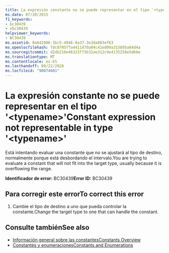 ```yaml
---
title: La expresión constante no se puede representar en el tipo '<typename>'
ms.date: 07/20/2015
f1_keywords:
- bc30439
- vbc30439
helpviewer_keywords:
- BC30439
ms.assetid: 0a842906-3bc5-4946-8a37-3e3da883ef63
ms.openlocfilehash: fdc8705ffa4411470a04c41ed09a315895a84d4a
ms.sourcegitcommit: d2db216e46323f73b32ae312c9e4135258e5d68e
ms.translationtype: MT
ms.contentlocale: es-ES
ms.lasthandoff: 09/22/2020
ms.locfileid: "90874601"
---
```

# <a name="constant-expression-not-representable-in-type-typename"></a><span data-ttu-id="ad09f-102">La expresión constante no se puede representar en el tipo '\<typename>'</span><span class="sxs-lookup"><span data-stu-id="ad09f-102">Constant expression not representable in type '\<typename>'</span></span>

<span data-ttu-id="ad09f-103">Está intentando evaluar una constante que no se ajustará al tipo de destino, normalmente porque está desbordando el intervalo.</span><span class="sxs-lookup"><span data-stu-id="ad09f-103">You are trying to evaluate a constant that will not fit into the target type, usually because it is overflowing the range.</span></span>  
  
 <span data-ttu-id="ad09f-104">**Identificador de error:** BC30439</span><span class="sxs-lookup"><span data-stu-id="ad09f-104">**Error ID:** BC30439</span></span>  
  
## <a name="to-correct-this-error"></a><span data-ttu-id="ad09f-105">Para corregir este error</span><span class="sxs-lookup"><span data-stu-id="ad09f-105">To correct this error</span></span>  
  
1. <span data-ttu-id="ad09f-106">Cambie el tipo de destino a uno que pueda controlar la constante.</span><span class="sxs-lookup"><span data-stu-id="ad09f-106">Change the target type to one that can handle the constant.</span></span>  
  
## <a name="see-also"></a><span data-ttu-id="ad09f-107">Consulte también</span><span class="sxs-lookup"><span data-stu-id="ad09f-107">See also</span></span>

- [<span data-ttu-id="ad09f-108">Información general sobre las constantes</span><span class="sxs-lookup"><span data-stu-id="ad09f-108">Constants Overview</span></span>](../../programming-guide/language-features/constants-enums/constants-overview.md)
- [<span data-ttu-id="ad09f-109">Constantes y enumeraciones</span><span class="sxs-lookup"><span data-stu-id="ad09f-109">Constants and Enumerations</span></span>](../constants-and-enumerations.md)
